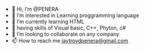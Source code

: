 - 👋 Hi, I’m @PENERA
- 👀 I’m interested in Learning proggramming language
- 🌱 I’m currently learning HTML
- 🍳 having skills of Visual basic, C++, Phyton, c#
- 💞️ I’m looking to collaborate on any company
- 📫 How to reach me jaytroydpenera@gmail.com

<!---
PENERA/PENERA is a ✨ special ✨ repository because its `README.md` (this file) appears on your GitHub profile.
You can click the Preview link to take a look at your changes.
--->
